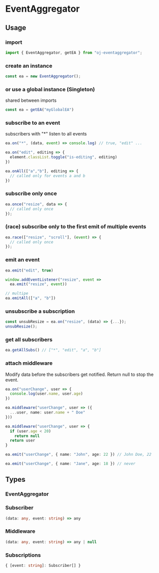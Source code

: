 # EventAggregator

## Usage

### import
```typescript
import { EventAggregator, getEA } from "oj-eventaggregator";
```

### create an instance
```typescript
const ea = new EventAggregator();
```

### or use a global instance (Singleton)
shared between imports

```typescript
const ea = getEA("myGlobalEA")
```

### subscribe to an event
subscribers with "*" listen to all events

```typescript
ea.on("*", (data, event) => console.log) // true, "edit" ...

ea.on("edit", editing => {
  element.classList.toggle("is-editing", editing)
})

ea.onAll(["a","b"], editing => {
  // called only for events a and b
})
```

### subscribe only once
```typescript
ea.once("resize", data => {
  // called only once
});
```

### (race) subscribe only to the first emit of multiple events
```typescript
ea.race(["resize", "scroll"], (event) => {
  // called only once
});
```

### emit an event
```typescript
ea.emit("edit", true)

window.addEventListener("resize", event => 
  ea.emit("resize", event))

// multipe
ea.emitAll(["a", "b"])
```

### unsubscribe a subscription
```typescript
const unsubResize = ea.on("resize", (data) => {...});
unsubResize();
```

### get all subscribers
```typescript
ea.getAllSubs() // ["*", "edit", "a", "b"]
```

### attach middleware
Modify data before the subscribers get notified.
Return null to stop the event.

```typescript
ea.on("userChange", user => {
  console.log(user.name, user.age)
})

ea.middleware("userChange", user => ({
  ...user, name: user.name + " Doe"
}))

ea.middleware("userChange", user => {
  if (user.age < 20)
    return null
  return user
}

ea.emit("userChange", { name: "John", age: 22 }) // John Doe, 22

ea.emit("userChange", { name: "Jane", age: 18 }) // never
```

## Types

### EventAggregator<Events extends string>

### Subscriber 
```typescript
(data: any, event: string) => any
```
### Middleware 
```typescript
(data: any, event: string) => any | null
```
### Subscriptions
```typescript
{ [event: string]: Subscriber[] }
```